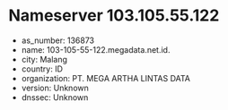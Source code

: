 # Nameserver 103.105.55.122

* as_number: 136873
* name: 103-105-55-122.megadata.net.id.
* city: Malang
* country: ID
* organization: PT. MEGA ARTHA LINTAS DATA
* version: Unknown
* dnssec: Unknown
